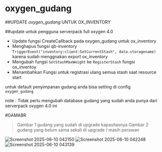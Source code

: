 # oxygen_gudang

##UPDATE *oxygen_gudang* UNTUK OX_INVENTORY

##update untuk pengguna serverpack full oxygen 4.0

+ Update fungsi CreateCallback pada oxygen_gudang untuk ox_inventory
+ Menghapus fungsi qb-inventory `TriggerEvent("inventory:client:SetCurrentStash", data.storagename)` karena sudah menggnakan export ox_inventory
+ Mengubah fungsi `SetStashMaxWeight` ke `RegisterStash` fungsi ox_inventoy 
+ Menambahkan Fungsi untuk registrasi ulang semua stash saat resource start

untuk default penyimpanan gudang anda bisa setting di config `oxygen_gudang`

note : Tidak perlu mengubah database gudang yang sudah anda punya dari serverpack oxygen 4.0 ini

#GAMABR
> Gambar 1 gudang yang sudah di upgrade kapasitasnya
> Gambar 2 gudang yang belum sama sekali di upgrade / masih perawan

![Screenshot 2025-06-10 042150](https://github.com/user-attachments/assets/a30359d4-7067-45f6-a071-bb2ca1a1e855)
![Screenshot 2025-06-10 042248](https://github.com/user-attachments/assets/17de45ad-5a30-4a0f-9759-5d652970327a)
![Screenshot 2025-06-10 043139](https://github.com/user-attachments/assets/a5df1a9f-8538-4f6b-a555-4f6b4051c5e9)
